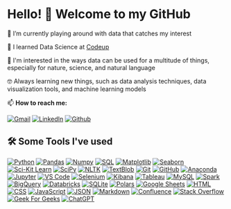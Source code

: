 # Hello! 👋 Welcome to my GitHub

🌱 I’m currently playing around with data that catches my interest

📖 I learned Data Science at [Codeup](https://codeup.edu/program/data-science/)

🔭 I'm interested in the ways data can be used for a multitude of things, especially for nature, science, and natural language

🤓 Always learning new things, such as data analysis techniques, data visualization tools, and machine learning models

<!-- 🤔 I’m currently open for a new job opportunity, you can contact me through any of the below links -->

📫 **How to reach me:**

[![Gmail](https://img.shields.io/badge/Gmail-%23EA4335.svg?style=plastic&logo=gmail&logoColor=white)](mailto:tkephart96@gmail.com) [![LinkedIn](https://img.shields.io/badge/LinkedIn-%230A66C2.svg?style=plastic&logo=linkedin&logoColor=white)](https://www.linkedin.com/in/tkephart96/) [![Github](https://img.shields.io/badge/GitHub-%23181717.svg?style=plastic&logo=github&logoColor=white)](https://github.com/tkephart96)

## 🛠️ Some Tools I've used

<!-- 
![name](path or link to image)
[name](path or link to click)
[![name](path or link to image)](path or link to click)
-->

[![Python](https://img.shields.io/badge/-Python-0D1117?style=flat&logo=python)](https://www.python.org)
[![Pandas](https://img.shields.io/badge/-Pandas-0D1117?style=flat&logo=pandas)](https://pandas.pydata.org/)
[![Numpy](https://img.shields.io/badge/-Numpy-0D1117?style=flat&logo=numpy)](https://numpy.org/)
[![SQL](https://img.shields.io/badge/-SQL-0D1117?style=flat&logo=sql)](https://www.w3schools.com/sql/default.asp)
[![Matplotlib](https://img.shields.io/badge/-Matplotlib-0D1117?style=flat&logo=matplotlib)](https://matplotlib.org/)
[![Seaborn](https://img.shields.io/badge/-Seaborn-0D1117?style=flat&logo=seaborn)](https://seaborn.pydata.org/tutorial/introduction)
[![Sci-Kit Learn](https://img.shields.io/badge/-SKLearn-0D1117?style=flat&logo=scikitlearn)](https://scikit-learn.org/stable/)
[![SciPy](https://img.shields.io/badge/-SciPy-0D1117?style=flat&logo=scipy)](https://scipy.org/)
[![NLTK](https://img.shields.io/badge/-NLTK-0D1117?style=flat&logo=nltk)](https://www.nltk.org/)
[![TextBlob](https://img.shields.io/badge/-TextBlob-0D1117?style=flat&logo=textblob)](https://textblob.readthedocs.io/en/dev/index.html)
[![Git](https://img.shields.io/badge/-Git-0D1117?style=flat&logo=git)](https://git-scm.com/)
[![GitHub](https://img.shields.io/badge/-GitHub-0D1117?style=flat&logo=github)](https://github.com/tkephart96)
[![Anaconda](https://img.shields.io/badge/-Anaconda-0D1117?style=flat&logo=anaconda)](https://anaconda.org/)
[![Jupyter](https://img.shields.io/badge/-Jupyter-0D1117?style=flat&logo=jupyter)](https://jupyter.org/)
[![VS Code](https://img.shields.io/badge/-VS%20Code-0D1117?style=flat&logo=visual-studio-code&logoColor=007ACC)](https://code.visualstudio.com/)
[![Selenium](https://img.shields.io/badge/-Selenium-0D1117?style=flat&logo=selenium)](https://www.selenium.dev/)
[![Kibana](https://img.shields.io/badge/-Kibana-0D1117?style=flat&logo=kibana)](https://www.elastic.co/downloads/kibana)
[![Tableau](https://img.shields.io/badge/-Tableau-0D1117?style=flat&logo=tableau)](https://public.tableau.com/app/discover)
[![MySQL](https://img.shields.io/badge/-MySQL-0D1117?&style=flat&logo=mysql)](https://www.mysql.com/)
[![Spark](https://img.shields.io/badge/-Spark-0D1117?&style=flat&logo=apachespark)](https://spark.apache.org/)
[![BigQuery](https://img.shields.io/badge/-BigQuery-0D1117?&style=flat&logo=google)](https://cloud.google.com/bigquery)
[![Databricks](https://img.shields.io/badge/-Databricks-0D1117?style=flat&logo=databricks)](https://docs.databricks.com/getting-started/community-edition.html)
[![SQLite](https://img.shields.io/badge/-SQLite-0D1117?style=flat&logo=sqlite)](https://www.sqlite.org/index.html)
[![Polars](https://img.shields.io/badge/-Polars-0D1117?&style=flat&logo=polars)](https://www.pola.rs/)
[![Google Sheets](https://img.shields.io/badge/-Google%20Sheets-0D1117?style=flat&logo=google%20sheets)](https://www.google.com/sheets/about/)
[![HTML](https://img.shields.io/badge/-HTML-0D1117?style=flat&logo=HTML5)](https://www.w3.org/html/)
[![CSS](https://img.shields.io/badge/-CSS-0D1117?style=flat&logo=CSS3&logoColor=1572B6)](https://www.w3schools.com/css/)
[![JavaScript](https://img.shields.io/badge/-JavaScript-0D1117?style=flat&logo=javascript)](https://developer.mozilla.org/en-US/docs/Web/JavaScript)
[![JSON](https://img.shields.io/badge/-JSON-0D1117?style=flat&logo=json)](https://www.json.org/json-en.html)
[![Markdown](https://img.shields.io/badge/-Markdown-0D1117?style=flat&logo=markdown)](https://www.markdownguide.org/)
[![Confluence](https://img.shields.io/badge/-Confluence-0D1117?style=flat&logo=confluence)](https://www.atlassian.com/software/confluence)
[![Stack Overflow](https://img.shields.io/badge/-Stack%20Overflow-0D1117?style=flat&logo=stack-overflow)](https://stackoverflow.com/)
[![Geek For Geeks](https://img.shields.io/badge/-Geeks%20for%20Geeks-0D1117?style=flat&logo=geeksforgeeks)](https://www.geeksforgeeks.org/)
[![ChatGPT](https://img.shields.io/badge/-ChatGPT-0D1117?style=flat&logo=openai)](https://chat.openai.com/)

<!-- ### ⚡ Top Languages

<p align="center">
<a href="https://github.com/tkephart96">
<img src="https://github-readme-stats.vercel.app/api/top-langs/?username=tkephart96&theme=midnight-purple&bg_color=0D1117&hide_border=true&layout=compact" alt="tkephart96">
</a>
<br/>
<b>Note:</b> Top languages is only a metric of the languages my public code consists of and doesn't reflect experience or skill level.
</p>
<br/> -->
